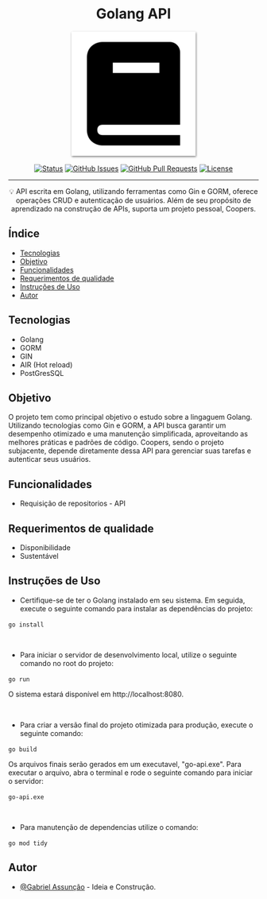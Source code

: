 <!-- TITLE -->
<h1 align="center" color="black">Golang API</h1>

<!-- THUMB -->
<p align="center">
        <img src="./doc_thumb.png" width="250px" style="box-shadow: 1px 2px 4px gray;" alt="Logo do Projeto" object-fit="cover">
</p>

<!-- STATUS -->
<div align="center">

[![Status](https://img.shields.io/badge/status-active-success.svg)]()
[![GitHub Issues](https://img.shields.io/github/issues/skGab/Go-API.svg)](https://github.com/skGab/Go-API/issues)
[![GitHub Pull Requests](https://img.shields.io/github/issues-pr/skGab/Go-API.svg)](https://github.com/skGab/Go-API/pulls)
[![License](https://img.shields.io/badge/license-MIT-blue.svg)](/LICENSE)

</div>

---

<!-- DESCRIPTION -->
<p align="center"> 
        💡 
         API escrita em Golang, utilizando ferramentas como Gin e GORM, oferece operações CRUD e autenticação de usuários. Além de seu propósito de aprendizado na construção de APIs, suporta um projeto pessoal, Coopers.
  <br> 
</p>

<!-- INTRO -->

## Índice

- [Tecnologias](#tecnologies)
- [Objetivo](#goal)
- [Funcionalidades](#features)
- [Requerimentos de qualidade](#quality)
- [Instruções de Uso](#glossary)
- [Autor](#authors)

## Tecnologias <a name="tecnologies"></a>

- Golang
- GORM
- GIN
- AIR (Hot reload)
- PostGresSQL

## Objetivo <a name="goal"></a>

O projeto tem como principal objetivo o estudo sobre a lingaguem Golang. Utilizando tecnologias como Gin e GORM, a API busca garantir um desempenho otimizado e uma manutenção simplificada, aproveitando as melhores práticas e padrões de código. Coopers, sendo o projeto subjacente, depende diretamente dessa API para gerenciar suas tarefas e autenticar seus usuários.

## Funcionalidades <a name="features"></a>

- Requisição de repositorios - API

## Requerimentos de qualidade <a name="quality"></a>

- Disponibilidade
- Sustentável

## Instruções de Uso <a name="glossary"></a>

- Certifique-se de ter o Golang instalado em seu sistema. Em seguida, execute o seguinte comando para instalar as dependências do projeto:

`go install`

<br>

- Para iniciar o servidor de desenvolvimento local, utilize o seguinte comando no root do projeto:

`go run`

O sistema estará disponível em http://localhost:8080.

<br>

- Para criar a versão final do projeto otimizada para produção, execute o seguinte comando:

`go build`

Os arquivos finais serão gerados em um executavel, "go-api.exe".
Para executar o arquivo, abra o terminal e rode o seguinte comando para iniciar o servidor:

`go-api.exe`

<br>

- Para manutenção de dependencias utilize o comando:

`go mod tidy`

## Autor <a name="authors"></a>

- [@Gabriel Assunção](https://github.com/skGab) - Ideia e Construção.
